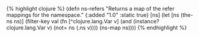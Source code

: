 {% highlight clojure %}
(defn ns-refers
  "Returns a map of the refer mappings for the namespace."
  {:added "1.0"
   :static true}
  [ns]
  (let [ns (the-ns ns)]
    (filter-key val (fn [^clojure.lang.Var v] (and (instance? clojure.lang.Var v)
                                 (not= ns (.ns v))))
                (ns-map ns))))
{% endhighlight %}
